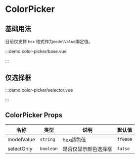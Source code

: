 # ColorPicker

## 基础用法

目前仅支持 `hex` 格式作为`modelValue`绑定值。

:::demo color-picker/base.vue

:::

## 仅选择框

:::demo color-picker/selector.vue

:::

## ColorPicker Props

| 名称       | 类型      | 说明                 | 默认值   |
| ---------- | --------- | -------------------- | -------- |
| modelValue | `string`  | hex颜色值            | `ff0000` |
| selectOnly | `boolean` | 是否仅显示颜色选择框 | `false`  |
